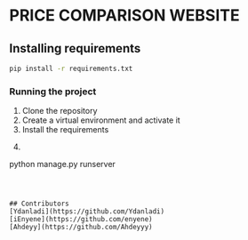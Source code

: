 # PRICE COMPARISON WEBSITE
## Installing requirements
```bash
pip install -r requirements.txt
```

### Running the project

1. Clone the repository
2. Create a virtual environment and activate it
3. Install the requirements
4. ```bash 
python manage.py runserver
 ```



## Contributors
[Ydanladi](https://github.com/Ydanladi)
[iEnyene](https://github.com/enyene)
[Ahdeyy](https://github.com/Ahdeyyy)